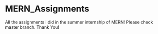 # MERN_Assignments
All the assignments i did in the summer internship of MERN!
Please check master branch.
Thank You!
